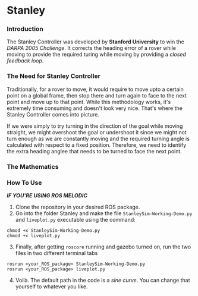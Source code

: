 # Stanley

### Introduction
The Stanley Controller was developed by **Stanford University** to win the *DARPA 2005 Challenge*. 
It corrects the heading error of a rover while moving to provide the required turing while moving by providing a *closed feedback loop*.

### The Need for Stanley Controller
Traditionally, for a rover to move, it would require to move upto a certain point on a global frame, then stop there and turn again to face to the next point and move up to that point. While this methodology works, it's extremely time consuming and doesn't look very nice. That's where the Stanley Controller comes into picture. 

If we were simply to try turning in the direction of the goal while moving straight, we might overshoot the goal or undershoot it since we might not turn enough as we are constantly moving and the required turning angle is calculated with respect to a fixed position. Therefore, we need to identify the extra heading anglee that needs to be turned to face the next point.

### The Mathematics


### How To Use
__*IF YOU'RE USING ROS MELODIC*__
1. Clone the repository in your desired ROS package. 
2. Go into the folder Stanley and make the file ```StanleySim-Working-Demo.py``` and ```liveplot.py``` executable using the command: 
```
chmod +x StanleySim-Working-Demo.py
chmod +x liveplot.py
``` 
3. Finally, after getting ```roscore``` running and gazebo turned on, run the two files in two different terminal tabs
```
rosrun <your_ROS_package> StanleySim-Working-Demo.py
rosrun <your_ROS_package> liveplot.py
```
4. Voilà. The default path in the code is a _sine curve_. You can change that yourself to whatever you like.
